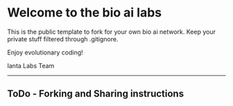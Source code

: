 # Welcome to the bio ai labs

This is the public template to fork for your own bio ai network.
Keep your private stuff filtered through .gitignore.

Enjoy evolutionary coding!

Ianta Labs Team

-------

## ToDo - Forking and Sharing instructions
